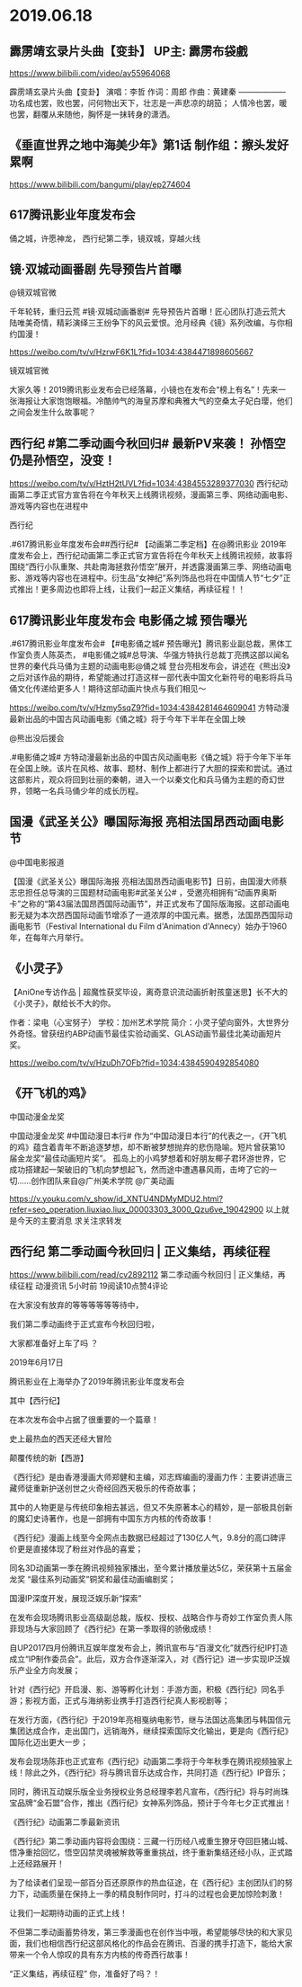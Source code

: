 # 2019.06.18



 
## 霹雳靖玄录片头曲【变卦】 UP主: 霹雳布袋戲

https://www.bilibili.com/video/av55964068

霹雳靖玄录片头曲【变卦】 演唱：李哲  作词：周郎  作曲：黄建秦  —————— 功名成也罢，败也罢，问何物出天下，壮志是一声悲凉的胡笳； 人情冷也罢，暖也罢，翻覆从来随他，胸怀是一抹转身的潇洒。
##  《垂直世界之地中海美少年》第1话 制作组：擦头发好累啊

https://www.bilibili.com/bangumi/play/ep274604


## 617腾讯影业年度发布会

俑之城，许愿神龙， 西行纪第二季，镜双城，穿越火线 

 

## 镜·双城动画番剧  先导预告片首曝

@镜双城官微                            

千年轮转，重归云荒 #镜·双城动画番剧# 先导预告片首曝！匠心团队打造云荒大陆唯美奇情，精彩演绎三王纷争下的风云爱恨。沧月经典《镜》系列改编，与你相约国漫！

https://weibo.com/tv/v/HzrwF6K1L?fid=1034:4384471898605667

 

镜双城官微       

大家久等！2019腾讯影业发布会已经落幕，小镜也在发布会“榜上有名”！先来一张海报让大家饱饱眼福。冷酷帅气的海皇苏摩和典雅大气的空桑太子妃白璎，他们之间会发生什么故事呢？


## 西行纪 #第二季动画今秋回归# 最新PV来袭！ 孙悟空仍是孙悟空，没变！

https://weibo.com/tv/v/HztH2tUVL?fid=1034:4384553289377030
西行纪动画第二季正式官方宣告将在今年秋天上线腾讯视频，漫画第三季、网络动画电影、游戏等内容也在进程中

西行纪

.#617腾讯影业年度发布会##西行纪# 【动画第二季定档】在@腾讯影业 2019年度发布会上，西行纪动画第二季正式官方宣告将在今年秋天上线腾讯视频，故事将围绕“西行小队重聚、共赴南海拯救孙悟空”展开，并透露漫画第三季、网络动画电影、游戏等内容也在进程中。衍生品“女神纪”系列饰品也将在中国情人节“七夕”正式推出！更多周边也即将上线，让我们一起正义集结，再续征程！！



## 617腾讯影业年度发布会 电影俑之城 预告曝光

.#617腾讯影业年度发布会# 【#电影俑之城# 预告曝光】腾讯影业副总裁，黑体工作室负责人陈英杰， #电影俑之城#总导演、华强方特执行总裁丁亮携这部以闻名世界的秦代兵马俑为主题的动画电影@俑之城 登台亮相发布会，讲述在《熊出没》之后对该作品的期待，希望能通过打造这样一部代表中国文化新符号的电影将兵马俑文化传递给更多人！期待这部动画片快点与我们相见～

https://weibo.com/tv/v/Hzmy5sqZ9?fid=1034:4384281464609041
方特动漫最新出品的中国古风动画电影《俑之城》将于今年下半年在全国上映

@熊出没后援会

.#电影俑之城# 方特动漫最新出品的中国古风动画电影《俑之城》将于今年下半年在全国上映。该片在风格、故事、题材、制作上都进行了大胆的探索和尝试。通过这部影片，观众将回到壮丽的秦朝，进入一个以秦文化和兵马俑为主题的奇幻世界，领略一名兵马俑少年的成长历程。


## 国漫《武圣关公》曝国际海报 亮相法国昂西动画电影节

@中国电影报道

【国漫《武圣关公》曝国际海报 亮相法国昂西动画电影节】日前，由国漫大师蔡志忠担任总导演的三国题材动画电影#武圣关公# ，受邀亮相拥有“动画界奥斯卡”之称的“第43届法国昂西国际动画节”，并正式发布了国际版海报。这部动画电影无疑为本次昂西国际动画节增添了一道浓厚的中国元素。据悉，法国昂西国际动画电影节（Festival International du Film d'Animation d'Annecy）始办于1960年，在每年六月举行。


## 《小灵子》

【AniOne专访作品 | 超魔性获奖毕设，离奇意识流动画折射孩童迷思】长不大的《小灵子》，献给长不大的你。
 
作者：梁电（心宝努子）
学校：加州艺术学院
简介：小灵子望向窗外，大世界分外奇怪。曾获纽约ABP动画节最佳实验动画奖、GLAS动画节最佳北美动画短片奖。

https://weibo.com/tv/v/HzuDh7OFb?fid=1034:4384590492854080
## 《开飞机的鸡》

中国动漫金龙奖                      

 中国动漫金龙奖 #中国动漫日本行#
作为“中国动漫日本行”的代表之一，《开飞机的鸡》蕴含着青年不断追逐梦想，却不断被梦想抛弃的悲伤隐喻。短片曾获第10届金龙奖“最佳动画短片奖”。
孤岛上的小鸡梦想着和好朋友椰子君环游世界，它成功搭建起一架破旧的飞机向梦想起飞，然而途中遭遇暴风雨，击垮了它的一切……创作团队来自@广州美术学院 @广美动画

https://v.youku.com/v_show/id_XNTU4NDMyMDU2.html?refer=seo_operation.liuxiao.liux_00003303_3000_Qzu6ve_19042900
以上就是今天的主要消息
求关注求转发




## 西行纪 第二季动画今秋回归 | 正义集结，再续征程

https://www.bilibili.com/read/cv2892112
第二季动画今秋回归 | 正义集结，再续征程
动漫资讯 5小时前 19阅读10点赞4评论

在大家没有放弃的等等等等等等待中，

我们第二季动画终于正式宣布今秋回归啦，

大家都准备好上车了吗 ？

2019年6月17日

腾讯影业在上海举办了2019年腾讯影业年度发布会

其中【西行纪】

在本次发布会中占据了很重要的一个篇章！

史上最热血的西天还经大冒险

颠覆传统的新【西游】

《西行纪》是由香港漫画大师郑健和主编，邓志辉编画的漫画力作：主要讲述唐三藏师徒重新护送创世之火奇经回西天极乐的传奇故事；

其中的人物更是与传统印象相去甚远，但又不失原著本心的精妙，是一部极具创新的魔幻史诗著作，也是一部拥有中国东方内核的传奇故事！

《西行纪》漫画上线至今全网点击数据已经超过了130亿人气，9.8分的高口碑评价更是直接体现了粉丝对作品的喜爱；

同名3D动画第一季在腾讯视频独家播出，至今累计播放量达5亿，荣获第十五届金龙奖 “最佳系列动画奖”铜奖和最佳动画编剧奖；

国漫IP深度开发，展现泛娱乐新“探索”

在发布会现场腾讯影业高级副总裁，版权、授权、战略合作与奇妙工作室负责人陈菲现场与大家回顾了《西行纪》在第一季取得的骄傲成绩！

自UP2017四月份腾讯互娱年度发布会上，腾讯宣布与“百漫文化”就西行纪IP打造成立“IP制作委员会”。此后，双方合作逐渐深入，对《西行记》进一步实现IP泛娱乐产业全方向发展；

针对《西行纪》开启漫、影、游等孵化计划：手游方面，积极《西行纪》同名手游；影视方面，正式与海纳影业携手打造西行纪真人影视剧等；

在发行方面，《西行纪》于2019年亮相戛纳电影节，继与法国达高集团与韩国信元集团达成合作，走出国门，远销海外，继续探索国际文化输出，更是向《西行纪》国际化迈出更大一步；

发布会现场陈菲也正式宣布《西行纪》动画第二季将于今年秋季在腾讯视频独家上线！除此之外，《西行纪》将与腾讯音乐达成合作，共同打造《西行纪》IP音乐；

同时，腾讯互动娱乐版全业务授权业务总经理李若凡宣布，《西行纪》将与时尚珠宝品牌“金石盟”合作，推出《西行纪》女神系列饰品，预计于今年七夕正式推出！

《西行纪》动画第二季最新资讯

《西行纪》第二季动画内容将会围绕：三藏一行历经八戒重生獠牙夺回巨猪山城、悟净重拾回忆，悟空囚禁灵魂被解救等重重挑战，终于重新集结还经小队，正式踏上还经路展开！

为了给读者们呈现一部百分百还原原作的热血征途，在《西行纪》主创团队们的努力下，动画质量在保持上一季的精良制作同时，打斗的过程也会更加惊险刺激！

让我们一起期待动画的正式上线！

不但第二季动画蓄势待发，第三季漫画也在创作当中哦，希望能够尽快的和大家见面，我们也相信西行纪这部风格化的作品会在腾讯、百漫的携手打造下，能给大家带来一个令人惊叹的具有东方内核的传奇西行故事！

“正义集结，再续征程” 你，准备好了吗？！


 